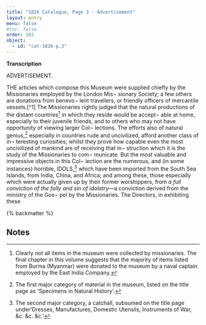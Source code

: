 ```yaml
---
title: "1826 Catalogue, Page 3 - Advertisement"
layout: entry
menu: false
#toc: false
order: 103
object:
  - id: "cat-1826-p.3"
---
```


**Transcription**

ADVERTISEMENT.

THE articles which compose this Museum were supplied
chiefly by the Missionaries employed by the London Mis¬
sionary Society; a few others are donations from benevo¬
lent travellers, or friendly officers of mercantile vessels.[^1] The
Missionaries rightly judged that the natural productions of
the distant countries[^2] in which they reside would be accept¬
able at home, especially to their juvenile friends, and to
others who may not have opportunity of viewing larger Col¬
lections. The efforts also of natural genius,[^3] especially in
countries rude and uncivilized, afford another class of in¬
teresting curiosities; whilst they prove how capable even
the most uncivilized of mankind are of receiving that in¬
struction which it is the study of the Missionaries to com¬
municate.
But the most valuable and impressive objects in this Col¬
lection are the numerous, and (in some instances) horrible,
IDOLS,[^4] which have been imported from the South Sea
Islands, from India, China, and Africa; and among these,
those especially which were actually given up by their former
worshippers, from *a full conviction of the folly and sin of
idolatry*—a conviction derived from the ministry of the Gos¬
pel by the Missionaries. The Directors, in exhibiting these

{% backmatter %}

## Notes
[^2]: Clearly not all items in the museum were collected by missionaries. The final chapter in this volume suggests that the majority of items listed from Burma (Myanmar) were donated to the museum by a naval captain employed by the East India Company. 
[^3]: The first major category of material in the museum, listed on the title page as 'Specimens in Natural History'.
[^4]: The second major category, a catchall, subsumed on the title page under'Dresses, Manufactures, Domestic Utensils, Instruments of War, &c. &c. &c.'
[^5]: The third and arguably most important category for a missionary museum, listed on the title page as 'Various Idols of Heathen Nations'.
{% endbackmatter %}

